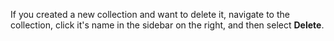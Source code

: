 If you created a new collection and want to delete it, navigate to the collection, click it's name in the sidebar on the right, and then select **Delete**. 